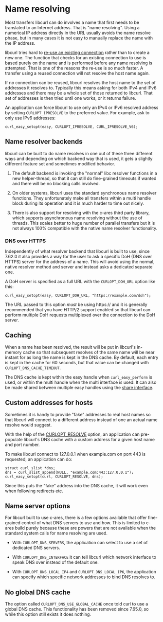 # Name resolving

Most transfers libcurl can do involves a name that first needs to be
translated to an Internet address. That is "name resolving". Using a numerical
IP address directly in the URL usually avoids the name resolve phase, but in
many cases it is not easy to manually replace the name with the IP address.

libcurl tries hard to [re-use an existing connection](conn/reuse.md)
rather than to create a new one. The function that checks for an existing
connection to use is based purely on the name and is performed before any name
resolving is attempted. That is one of the reasons the re-use is so much
faster. A transfer using a reused connection will not resolve the host name
again.

If no connection can be reused, libcurl resolves the host name to the set of
addresses it resolves to. Typically this means asking for both IPv4 and IPv6
addresses and there may be a whole set of those returned to libcurl. That set
of addresses is then tried until one works, or it returns failure.

An application can force libcurl to use only an IPv4 or IPv6 resolved address
by setting `CURLOPT_IPRESOLVE` to the preferred value. For example, ask to
only use IPv6 addresses:

    curl_easy_setopt(easy, CURLOPT_IPRESOLVE, CURL_IPRESOLVE_V6);

## Name resolver backends

libcurl can be built to do name resolves in one out of these three different
ways and depending on which backend way that is used, it gets a slightly
different feature set and sometimes modified behavior.

1. The default backend is invoking the "normal" libc resolver functions in a
new helper-thread, so that it can still do fine-grained timeouts if wanted and
there will be no blocking calls involved.

2. On older systems, libcurl uses the standard synchronous name resolver
functions. They unfortunately make all transfers within a multi handle block
during its operation and it is much harder to time out nicely.

3. There is also support for resolving with the c-ares third party library,
which supports asynchronous name resolving without the use of threads. This
scales better to huge number of parallel transfers but it is not always 100%
compatible with the native name resolver functionality.

### DNS over HTTPS

Independently of what resolver backend that libcurl is built to use, since
7.62.0 it also provides a way for the user to ask a specific DoH (DNS over
HTTPS) server for the address of a name. This will avoid using the normal,
native resolver method and server and instead asks a dedicated separate one.

A DoH server is specified as a full URL with the `CURLOPT_DOH_URL` option like
this:

    curl_easy_setopt(easy, CURLOPT_DOH_URL, "https://example.com/doh");

The URL passed to this option *must* be using https:// and it is generally
recommended that you have HTTP/2 support enabled so that libcurl can perform
multiple DoH requests multiplexed over the connection to the DoH server.

## Caching

When a name has been resolved, the result will be put in libcurl's in-memory
cache so that subsequent resolves of the same name will be near instant for as
long the name is kept in the DNS cache. By default, each entry is kept in the
cache for 60 seconds, but that value can be changed with
`CURLOPT_DNS_CACHE_TIMEOUT`.

The DNS cache is kept within the easy handle when `curl_easy_perform` is used,
or within the multi handle when the multi interface is used. It can also be
made shared between multiple easy handles using the [share interface](sharing.md).

## Custom addresses for hosts

Sometimes it is handy to provide "fake" addresses to real host names so that
libcurl will connect to a different address instead of one an actual name
resolve would suggest.

With the help of the
[CURLOPT_RESOLVE](https://curl.se/libcurl/c/CURLOPT_RESOLVE.html) option,
an application can pre-populate libcurl's DNS cache with a custom address for
a given host name and port number.

To make libcurl connect to 127.0.0.1 when example.com on port 443 is
requested, an application can do:

    struct curl_slist *dns;
    dns = curl_slist_append(NULL, "example.com:443:127.0.0.1");
    curl_easy_setopt(curl, CURLOPT_RESOLVE, dns);

Since this puts the "fake" address into the DNS cache, it will work even when
following redirects etc.

## Name server options

For libcurl built to use c-ares, there is a few options available that offer
fine-grained control of what DNS servers to use and how. This is limited to
c-ares build purely because these are powers that are not available when the
standard system calls for name resolving are used.

 - With `CURLOPT_DNS_SERVERS`, the application can select to use a set of
   dedicated DNS servers.

 - With `CURLOPT_DNS_INTERFACE` it can tell libcurl which network interface to speak
   DNS over instead of the default one.

 - With `CURLOPT_DNS_LOCAL_IP4` and `CURLOPT_DNS_LOCAL_IP6`, the application
   can specify which specific network addresses to bind DNS resolves to.

## No global DNS cache

The option called `CURLOPT_DNS_USE_GLOBAL_CACHE` once told curl to use a
global DNS cache. This functionality has been removed since 7.65.0, so while
this option still exists it does nothing.

